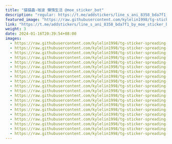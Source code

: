 ```yaml
---
title: "貓貓蟲-咖波 懶惰生活 @moe_sticker_bot"
description: "regular: https://t.me/addstickers/line_s_ani_8358_bda7f1_by_moe_sticker_bot"
featured_image: "https://raw.githubusercontent.com/kylelin1998/tg-sticker-spreading-worldwide-images/main/img/c8806498-6843-4cb9-94d2-2f1a6571b7e5.jpg"
link: "https://t.me/addstickers/line_s_ani_8358_bda7f1_by_moe_sticker_bot"
weight: 3
date: 2024-01-16T20:39:54+08:00
images:
  - https://raw.githubusercontent.com/kylelin1998/tg-sticker-spreading-worldwide-images/main/img/c8806498-6843-4cb9-94d2-2f1a6571b7e5.jpg
  - https://raw.githubusercontent.com/kylelin1998/tg-sticker-spreading-worldwide-images/main/img/7f6bffab-5dd6-4a2a-bfd2-338771ecdf45.jpg
  - https://raw.githubusercontent.com/kylelin1998/tg-sticker-spreading-worldwide-images/main/img/22b1c268-c1ee-4321-a6ed-2100f3032ee8.jpg
  - https://raw.githubusercontent.com/kylelin1998/tg-sticker-spreading-worldwide-images/main/img/d8d8af7c-882e-40a3-b7c8-228322a7a693.jpg
  - https://raw.githubusercontent.com/kylelin1998/tg-sticker-spreading-worldwide-images/main/img/20f29f38-4b51-4c54-b96e-787ef1980a7e.jpg
  - https://raw.githubusercontent.com/kylelin1998/tg-sticker-spreading-worldwide-images/main/img/23cbb5fb-d8b8-4754-9188-642bb099b4e3.jpg
  - https://raw.githubusercontent.com/kylelin1998/tg-sticker-spreading-worldwide-images/main/img/ab98e62e-ef32-403a-802f-0c86d267b5d5.jpg
  - https://raw.githubusercontent.com/kylelin1998/tg-sticker-spreading-worldwide-images/main/img/e7a59c72-159b-4a99-8de3-07f16663a109.jpg
  - https://raw.githubusercontent.com/kylelin1998/tg-sticker-spreading-worldwide-images/main/img/2e396a51-06fc-4f12-95c3-e6a40f260cc0.jpg
  - https://raw.githubusercontent.com/kylelin1998/tg-sticker-spreading-worldwide-images/main/img/826bcdef-4f92-47af-8521-a794947f44f8.jpg
  - https://raw.githubusercontent.com/kylelin1998/tg-sticker-spreading-worldwide-images/main/img/eaf679f9-2ccd-4741-a5f9-baecb9a5e2f3.jpg
  - https://raw.githubusercontent.com/kylelin1998/tg-sticker-spreading-worldwide-images/main/img/7d5c2327-4379-4b3d-8d6f-6515190f31e0.jpg
  - https://raw.githubusercontent.com/kylelin1998/tg-sticker-spreading-worldwide-images/main/img/30a249d7-6894-4ca7-a2a2-64c76aed5208.jpg
  - https://raw.githubusercontent.com/kylelin1998/tg-sticker-spreading-worldwide-images/main/img/5c977582-aeeb-403b-8108-1e7b3bdb743a.jpg
  - https://raw.githubusercontent.com/kylelin1998/tg-sticker-spreading-worldwide-images/main/img/4ce51882-90d7-473c-aa7b-bf9fd65c87e3.jpg
  - https://raw.githubusercontent.com/kylelin1998/tg-sticker-spreading-worldwide-images/main/img/0df9330b-a8aa-4eda-b653-fbcb374592fd.jpg
  - https://raw.githubusercontent.com/kylelin1998/tg-sticker-spreading-worldwide-images/main/img/26be2cdb-04f5-4b1e-81d1-a1cc7d6bda31.jpg
  - https://raw.githubusercontent.com/kylelin1998/tg-sticker-spreading-worldwide-images/main/img/fa3a3f60-a89f-4a5c-825f-bb0c31cef056.jpg
  - https://raw.githubusercontent.com/kylelin1998/tg-sticker-spreading-worldwide-images/main/img/0e9f7511-7d4b-4623-912e-6f7a526b6bac.jpg
  - https://raw.githubusercontent.com/kylelin1998/tg-sticker-spreading-worldwide-images/main/img/24ba0ea5-fbdd-4a4e-bdb4-6b3b82c74c0c.jpg
---
```

